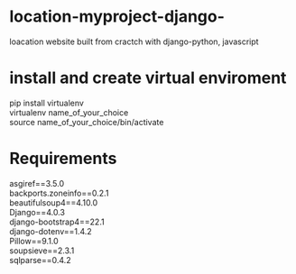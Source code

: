 # location-myproject-django-

loacation website built from cractch with django-python, javascript

# install and create virtual enviroment

pip install virtualenv <br>
virtualenv name_of_your_choice<br>
source name_of_your_choice/bin/activate

# Requirements

asgiref==3.5.0<br>
backports.zoneinfo==0.2.1<br>
beautifulsoup4==4.10.0<br>
Django==4.0.3<br>
django-bootstrap4==22.1<br>
django-dotenv==1.4.2<br>
Pillow==9.1.0<br>
soupsieve==2.3.1<br>
sqlparse==0.4.2
